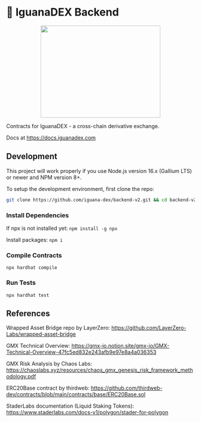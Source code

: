 # 🦎 IguanaDEX Backend

<p align="center">
  <img width="320" height="246" src="https://user-images.githubusercontent.com/34973295/206001164-103361a4-086e-4e12-83e6-8a2d7ccd4d59.png">
</p>

Contracts for IguanaDEX - a cross-chain derivative exchange.

Docs at https://docs.iguanadex.com

## Development

This project will work properly if you use Node.js version 16.x (Gallium LTS) or newer and NPM version 8+.


To setup the development environment, first clone the repo:

```bash
git clone https://github.com/iguana-dex/backend-v2.git && cd backend-v2
```

### Install Dependencies
If npx is not installed yet:
`npm install -g npx`

Install packages:
`npm i`

### Compile Contracts
`npx hardhat compile`

### Run Tests
`npx hardhat test`


## References

Wrapped Asset Bridge repo by LayerZero:
https://github.com/LayerZero-Labs/wrapped-asset-bridge

GMX Technical Overview:
https://gmx-io.notion.site/gmx-io/GMX-Technical-Overview-47fc5ed832e243afb9e97e8a4a036353

GMX Risk Analysis by Chaos Labs:
https://chaoslabs.xyz/resources/chaos_gmx_genesis_risk_framework_methodology.pdf

ERC20Base contract by thirdweb:
https://github.com/thirdweb-dev/contracts/blob/main/contracts/base/ERC20Base.sol

StaderLabs documentation (Liquid Staking Tokens):
https://www.staderlabs.com/docs-v1/polygon/stader-for-polygon
